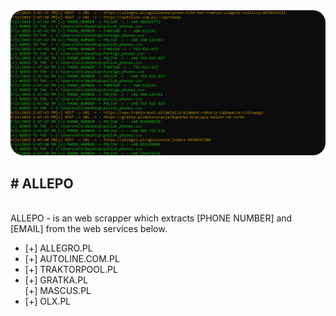 
<img src="screenshot.png" style="border-radius:20px;">
<h2># ALLEPO</h2> <br>
<span stlye="color:green;">ALLEPO - is an web scrapper which extracts [PHONE NUMBER] and [EMAIL] from the web services below.</span>
<ul class="list-unstyled">
  <li stlye="color:green;">[+] ALLEGRO.PL </li>
  <li stlye="color:green;">[+] AUTOLINE.COM.PL</li> 
  <li stlye="color:green;">[+] TRAKTORPOOL.PL</li>
  <li stlye="color:green;">[+] GRATKA.PL</li>
  <listlye="color:green;">[+] MASCUS.PL</li>
  <li stlye="color:green;">[+] OLX.PL </li>

